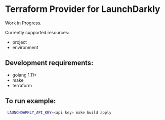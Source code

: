 # Terraform Provider for LaunchDarkly

Work in Progress.

Currently supported resources:
- project
- environment

## Development requirements:
- golang 1.11+
- make
- terraform

## To run example:
```bash
 LAUNCHDARKLY_API_KEY=<api key> make build apply

```